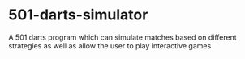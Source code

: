 # 501-darts-simulator
A 501 darts program which can simulate matches based on different strategies as well as allow the user to play interactive games
